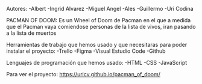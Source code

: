 Autores:
-Albert 
-Ingrid Alvarez
-Miguel Angel 
-Ales
-Guillermo
-Uri Codina

PACMAN OF DOOM:
Es un Wheel of Doom de Pacman en el que a medida que el Pacman vaya comiendose personas de la lista de vivos, iran pasando a la lista de muertos 

Herramientas de trabajo que hemos usado y que necesitaras para poder instalar el proyecto:
-Trello
-Figma
-Visual Estudio Code
-Github

Lenguajes de programación que hemos usado:
-HTML
-CSS
-JavaScript

Para ver el proyecto: https://uricv.github.io/pacman_of_doom/
